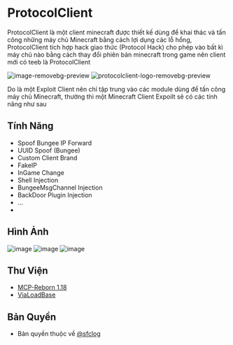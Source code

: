 # ProtocolClient
ProtocolClient là một client minecraft được thiết kế dùng để khai thác và tấn công những máy chủ Minecraft bằng cách lợi dụng các lỗ hổng, ProtocolClient tích hợp hack giao thức (Protocol Hack) cho phép vào bất kì máy chủ nào bằng cách thay đổi phiên bản minecraft trong game nên client mới có teeb là ProtocolClient

![image-removebg-preview](https://github.com/sfclog/ProtocolClient/assets/58846067/ada25bc8-df8b-499b-b642-a7eebba96cb1)
![protocolclient-logo-removebg-preview](https://github.com/sfclog/ProtocolClient/assets/58846067/0a1e51e1-fbf3-4a93-b54f-411b92594304)

Do là một Exploit Client nên chỉ tập trung vào các module dùng để tấn công máy chủ Minecraft, thường thì một Minecraft Client Expoilt sẽ có các tính năng như sau

## Tính Năng
- Spoof Bungee IP Forward
- UUID Spoof (Bungee)
- Custom Client Brand
- FakeIP
- InGame Change
- Shell Injection
- BungeeMsgChannel Injection
- BackDoor Plugin Injection
- ...
- 
## Hình Ảnh

![image](https://github.com/sfclog/ProtocolClient/assets/58846067/08822b8c-49b4-4e22-ade8-91f82799eb60)
![image](https://github.com/sfclog/ProtocolClient/assets/58846067/e2e3a619-857a-4368-9e5f-d6bc9d4d467c)
![image](https://github.com/sfclog/ProtocolClient/assets/58846067/149d367c-4ac6-42bd-8a5e-d89a5d45e8ee)


## Thư Viện
 - [MCP-Reborn 1.18](https://github.com/Hexeption/MCP-Reborn)
 - [ViaLoadBase](https://github.com/FlorianMichael/ViaLoadingBase)

## Bản Quyền
- Bản quyền thuộc về [@sfclog](https://www.github.com/sfclog)
